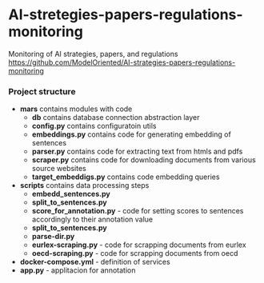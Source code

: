 # AI-stretegies-papers-regulations-monitoring
Monitoring of AI strategies, papers, and regulations
https://github.com/ModelOriented/AI-strategies-papers-regulations-monitoring

### Project structure
* **mars** contains modules with code
  * **db** contains database connection abstraction layer
  * **config.py** contains configuratoin utils
  * **embeddings.py** contains code for generating embedding of sentences
  * **parser.py** contains code for extracting text from htmls and pdfs
  * **scraper.py** contains code for downloading documents from various source websites
  * **target_embeddigs.py** contains code embedding queries
* **scripts** contains data processing steps
  * **embedd_sentences.py**
  * **split_to_sentences.py**
  * **score_for_annotation.py** - code for setting scores to sentences accordingly to their annotation value
  * **split_to_sentences.py**
  * **parse-dir.py** 
  * **eurlex-scraping.py** - code for scrapping documents from eurlex 
  * **oecd-scraping.py** - code for scrapping documents from oecd
* **docker-compose.yml** - definition of services
* **app.py** - applitacion for annotation
